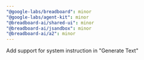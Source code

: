 ```yaml
---
"@google-labs/breadboard": minor
"@google-labs/agent-kit": minor
"@breadboard-ai/shared-ui": minor
"@breadboard-ai/jsandbox": minor
"@breadboard-ai/a2": minor
---
```


Add support for system instruction in "Generate Text"
